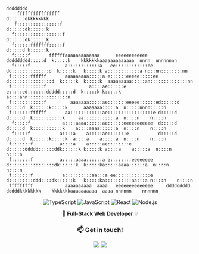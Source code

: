 ```
                                                                     dddddddd                                                    
    ffffffffffffffff                                                 d::::::dkkkkkkkk                                            
   f::::::::::::::::f                                                d::::::dk::::::k                                            
  f::::::::::::::::::f                                               d::::::dk::::::k                                            
  f::::::fffffff:::::f                                               d:::::d k::::::k                                            
  f:::::f       ffffffaaaaaaaaaaaaa      eeeeeeeeeeee        ddddddddd:::::d  k:::::k    kkkkkkkaaaaaaaaaaaaa  nnnn  nnnnnnnn    
  f:::::f             a::::::::::::a   ee::::::::::::ee    dd::::::::::::::d  k:::::k   k:::::k a::::::::::::a n:::nn::::::::nn  
 f:::::::ffffff       aaaaaaaaa:::::a e::::::eeeee:::::ee d::::::::::::::::d  k:::::k  k:::::k  aaaaaaaaa:::::an::::::::::::::nn 
 f::::::::::::f                a::::ae::::::e     e:::::ed:::::::ddddd:::::d  k:::::k k:::::k            a::::ann:::::::::::::::n
 f::::::::::::f         aaaaaaa:::::ae:::::::eeeee::::::ed::::::d    d:::::d  k::::::k:::::k      aaaaaaa:::::a  n:::::nnnn:::::n
 f:::::::ffffff       aa::::::::::::ae:::::::::::::::::e d:::::d     d:::::d  k:::::::::::k     aa::::::::::::a  n::::n    n::::n
  f:::::f            a::::aaaa::::::ae::::::eeeeeeeeeee  d:::::d     d:::::d  k:::::::::::k    a::::aaaa::::::a  n::::n    n::::n
  f:::::f           a::::a    a:::::ae:::::::e           d:::::d     d:::::d  k::::::k:::::k  a::::a    a:::::a  n::::n    n::::n
 f:::::::f          a::::a    a:::::ae::::::::e          d::::::ddddd::::::ddk::::::k k:::::k a::::a    a:::::a  n::::n    n::::n
 f:::::::f          a:::::aaaa::::::a e::::::::eeeeeeee   d:::::::::::::::::dk::::::k  k:::::ka:::::aaaa::::::a  n::::n    n::::n
 f:::::::f           a::::::::::aa:::a ee:::::::::::::e    d:::::::::ddd::::dk::::::k   k:::::ka::::::::::aa:::a n::::n    n::::n
 fffffffff            aaaaaaaaaa  aaaa   eeeeeeeeeeeeee     ddddddddd   dddddkkkkkkkk    kkkkkkkaaaaaaaaaa  aaaa nnnnnn    nnnnnn 
```

<div align="center">

![TypeScript](https://img.shields.io/badge/-TypeScript-3178C6?style=for-the-badge&logo=typescript&logoColor=white) ![JavaScript](https://img.shields.io/badge/-JavaScript-F7DF1E?style=for-the-badge&logo=javascript&logoColor=black) ![React](https://img.shields.io/badge/-React-61DAFB?style=for-the-badge&logo=react&logoColor=black) ![Node.js](https://img.shields.io/badge/-Node.js-339933?style=for-the-badge&logo=nodedotjs&logoColor=white)
 
  🚀 **Full-Stack Web Developer** 💡  
</div>

<div align="center">
  <h3>📫 Get in touch!</h3>
  <a href="https://linkedin.com/in/sommafederico"><img src="https://img.shields.io/badge/LinkedIn-0077B5?logo=linkedin&logoColor=white"></a>
  <a href="mailto:fsomma94@gmail.com"><img src="https://img.shields.io/badge/Email-D14836?logo=gmail&logoColor=white"></a>
</div>
